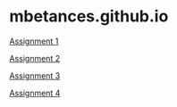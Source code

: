 # mbetances.github.io

[Assignment 1](Assignment-1.html)


[Assignment 2](assignment2--1-.html)


[Assignment 3](assignment3--1-.html)


[Assignment 4](assignment4.html)